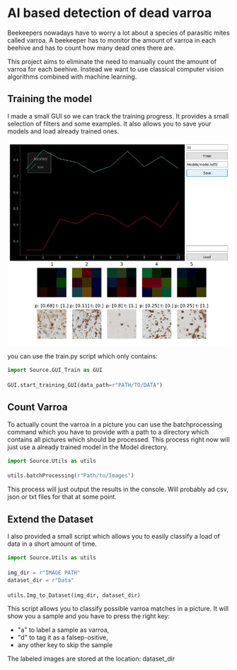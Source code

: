 # AI based detection of dead varroa

Beekeepers nowadays have to worry a lot about a species of parasitic mites called varroa. A beekeeper has to monitor the amount of varroa in each beehive and has to count how many dead ones there are.

This project aims to eliminate the need to manually count the amount of varroa for each beehive. Instead we want to use classical computer vision algorithms combined with machine learning.

## Training the model
I made a small GUI so we can track the training progress. It provides a small selection of filters and some examples. It also allows you to save your models and load already trained ones.

![GUI](https://github.com/Thomacdebabo/VarroAI/blob/master/Train_GUI.JPG)

you can use the train.py script which only contains:
```python
import Source.GUI_Train as GUI

GUI.start_training_GUI(data_path=r"PATH/TO/DATA")
```
## Count Varroa
To actually count the varroa in a picture you can use the batchprocessing command which you have to provide with a path to a directory which contains all pictures which should be processed. This process right now will just use a already trained model in the Model directory.
```python
import Source.Utils as utils

utils.batchProcessing(r"Path/to/Images")
```
This process will just output the results in the console. Will probably ad csv, json or txt files for that at some point.

## Extend the Dataset
I also provided a small script which allows you to easily classify a load of data in a short amount of time.

```python
import Source.Utils as utils

img_dir = r"IMAGE PATH"
dataset_dir = r"Data"

utils.Img_to_Dataset(img_dir, dataset_dir)
```
This script allows you to classify possible varroa matches in a picture. It will show you a sample and you have to press the right key:
- "a" to label a sample as varroa,  
- "d" to tag it as a falsep-ositive,
- any other key to skip the sample

The labeled images are stored at the location: dataset_dir
